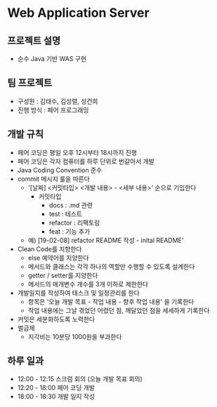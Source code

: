 # Web Application Server



## 프로젝트 설명

* 순수 Java 기반 WAS 구현



## 팀 프로젝트

* 구성원 : 김태수, 김성렬, 성건희
* 진행 방식 : 페어 프로그래밍



## 개발 규칙

* 페어 코딩은 평일 오후 12시부터 18시까지 진행
* 페어 코딩은 각자 컴퓨터를 하루 단위로 번갈아서 개발
* Java Coding Convention 준수
* commit 메시지 룰을 따른다
  * '[날짜] <커밋타입> <개발 내용> - <세부 내용>' 순으로 기입한다
    * 커밋타입
      * docs : .md 관련
      * test : 테스트
      * refactor : 리팩토링
      * feat : 기능 추가
  * 예) [19-02-08] refactor README 작성 - inital README'
* Clean Code를 지향한다
  - else 예약어를 지양한다
  - 메서드와 클래스는 각각 하나의 역할만 수행할 수 있도록 설계한다
  - getter / setter를 지양한다
  - 메서드의 매개변수 개수를 3개 이하로 제한한다
* 개발일지를 작성하여 태스크 및 일정관리를 한다
  - 항목은 '오늘 개발 목표 - 작업 내용 - 향후 작업 내용' 을 기록한다
  - 작업 내용에는 그날 겪었던 어렸던 점, 깨달았던 점을 세세하게 기록한다
* 커밋은 세분화하도록 노력한다
* 벌금제
  - 지각비는 10분당 1000원을 부과한다



## 하루 일과

* 12:00 - 12:15 스크럼 회의 (오늘 개발 목표 회의)
* 12:20 - 18:00 페어 코딩 개발
* 18:00 - 18:30 개발 일지 작성 